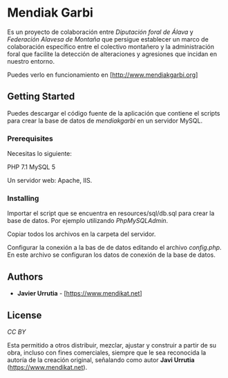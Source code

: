 # Mendiak Garbi

Es un proyecto de colaboración entre *Diputación foral de Álava* y *Federación Alavesa de Montaña* que persigue establecer un marco de colaboración específico entre el colectivo montañero y la administración foral que facilite la detección de alteraciones y agresiones que incidan en nuestro entorno.

Puedes verlo en funcionamiento en [http://www.mendiakgarbi.org]

## Getting Started

Puedes descargar el código fuente de la aplicación que contiene el scripts para crear la base de datos de *mendiakgarbi* en un servidor MySQL.

### Prerequisites

Necesitas lo siguiente:

PHP 7.1
MySQL 5

Un servidor web: Apache, IIS.

### Installing

Importar el script que se encuentra en resources/sql/db.sql para crear la base de datos. Por ejemplo utilizando *PhpMySQLAdmin*.

Copiar todos los archivos en la carpeta del servidor.

Configurar la conexión a la bas de de datos editando el archivo *config.php*. En este archivo se configuran los datos de conexión de la base de datos.

## Authors

* **Javier Urrutia** - [https://www.mendikat.net]

## License

*CC BY*

Esta permitido a otros distribuir, mezclar, ajustar y construir a partir de su obra, incluso con fines comerciales, siempre que le sea reconocida la autoría de la creación original, señalando como autor **Javi Urrutia** (https://www.mendikat.net).

